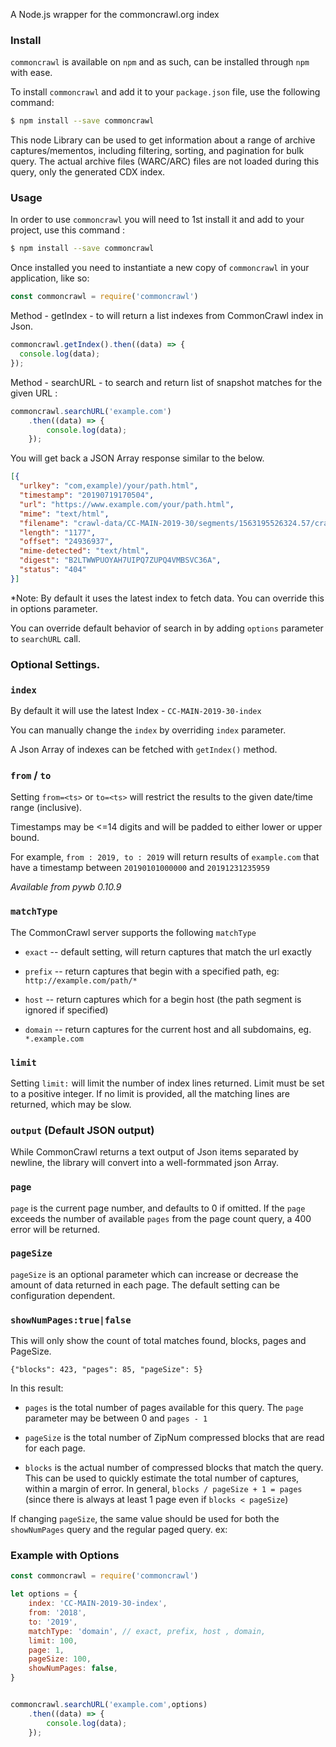 A Node.js wrapper for the commoncrawl.org index

### Install

```commoncrawl``` is available on ```npm``` and as such, can be installed through ```npm``` with ease.

To install ```commoncrawl``` and add it to your ```package.json``` file, use the following command:

```sh
$ npm install --save commoncrawl
```


This node Library can be used to get information about a range of archive captures/mementos, including filtering, sorting, and pagination for bulk query. The actual archive files (WARC/ARC) files are not loaded during this query, only
the generated CDX index. 


### Usage

In order to use ```commoncrawl``` you will need to 1st install it and add to your project, use this command :

```sh
$ npm install --save commoncrawl
```

Once installed you need to instantiate a new copy of ```commoncrawl``` in your application, like so:

```js
const commoncrawl = require('commoncrawl')
```

Method - getIndex - to will return a list indexes from CommonCrawl index in Json.
```js
commoncrawl.getIndex().then((data) => {
  console.log(data);
});
```

Method - searchURL - to search and return list of snapshot matches for the given URL : 
```js
commoncrawl.searchURL('example.com')
    .then((data) => {
        console.log(data);
    });
```

You will get back a JSON Array response similar to the below. 


```json
[{
  "urlkey": "com,example)/your/path.html",
  "timestamp": "20190719170504",
  "url": "https://www.example.com/your/path.html",
  "mime": "text/html",
  "filename": "crawl-data/CC-MAIN-2019-30/segments/1563195526324.57/crawldiagnostics/CC-MAIN-20190719161034-20190719183034-00145.warc.gz",
  "length": "1177",
  "offset": "24936937",
  "mime-detected": "text/html",
  "digest": "B2LTWWPUOYAH7UIPQ7ZUPQ4VMBSVC36A",
  "status": "404"
}]
```

*Note: By default it uses the latest index to fetch data. You can override this in options parameter. 



You can override default behavior of search in by adding `options` parameter to `searchURL` call.


### Optional Settings.

### `index`

By default it will use the latest Index - `CC-MAIN-2019-30-index` 

You can manually change the `index` by overriding `index` parameter.  


A Json Array of indexes can be fetched with `getIndex()` method.


### `from` / `to`

Setting `from=<ts>` or `to=<ts>` will restrict the results to the given date/time range (inclusive).

Timestamps may be <=14 digits and will be padded to either lower or upper bound.

For example, `from : 2019, to : 2019` will return results of `example.com` that
have a timestamp between `20190101000000` and `20191231235959`

*Available from pywb 0.10.9*


### `matchType`

The CommonCrawl server supports the following `matchType`

- `exact` -- default setting, will return captures that match the url exactly

- `prefix` -- return captures that begin with a specified path, eg: `http://example.com/path/*`

- `host` -- return captures which for a begin host (the path segment is ignored if specified)

- `domain` -- return captures for the current host and all subdomains, eg. `*.example.com`



### `limit`

Setting `limit:` will limit the number of index lines returned. Limit must be set to a positive integer. If no limit is provided, all the matching lines are returned, which may be slow. 


### `output` (Default JSON output)

While CommonCrawl returns a text output of Json items separated by newline, the library will convert into a well-formmated json Array. 



### `page`

`page` is the current page number, and defaults to 0 if omitted. If the `page` exceeds the number of available `pages` from the page count query, a 400 error will be returned.


### `pageSize`

`pageSize` is an optional parameter which can increase or decrease the amount of data returned in each page.
The default setting can be configuration dependent.


### `showNumPages:true|false`

This will only show the count of total matches found, blocks, pages and PageSize.

```
{"blocks": 423, "pages": 85, "pageSize": 5}
```

In this result:
  - `pages` is the total number of pages available for this query. The `page` parameter may be between 0 and `pages - 1` 

  - `pageSize` is the total number of ZipNum compressed blocks that are read for each page.  

  - `blocks` is the actual number of compressed blocks that match the query. This can be used to quickly estimate the total number of captures, within a margin of error. In general, `blocks / pageSize + 1 = pages` (since there is always at least 1 page even if `blocks < pageSize`) 

If changing `pageSize`, the same value should be used for both the `showNumPages` query and the regular paged query. ex:
   

### Example with Options  

```js
const commoncrawl = require('commoncrawl')

let options = {
    index: 'CC-MAIN-2019-30-index',
    from: '2018',
    to: '2019',
    matchType: 'domain', // exact, prefix, host , domain,
    limit: 100,
    page: 1,
    pageSize: 100,
    showNumPages: false,
}


commoncrawl.searchURL('example.com',options)
    .then((data) => {
        console.log(data);
    });
```
